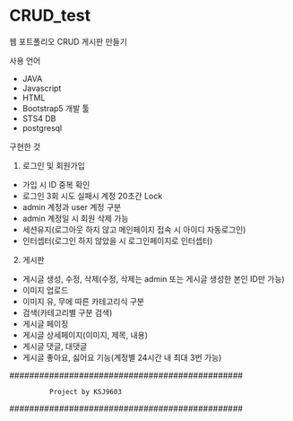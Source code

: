 # CRUD_test

웹 포트폴리오 CRUD 게시판 만들기

사용 언어 
- JAVA
- Javascript
- HTML
- Bootstrap5
개발 툴 
- STS4
DB 
- postgresql

구현한 것 
1. 로그인 및 회원가입
  - 가입 시 ID 중복 확인
  - 로그인 3회 시도 실패시 계정 20초간 Lock
  - admin 계정과 user 계정 구분
  - admin 계정일 시 회원 삭제 가능
  - 세션유지(로그아웃 하지 않고 메인페이지 접속 시 아이디 자동로그인)
  - 인터셉터(로그인 하지 않았을 시 로그인페이지로 인터셉터)
  
2. 게시판
  - 게시글 생성, 수정, 삭제(수정, 삭제는 admin 또는 게시글 생성한 본인 ID만 가능)
  - 이미지 업로드
  - 이미지 유, 무에 따른 카테고리식 구분
  - 검색(카테고리별 구분 검색)
  - 게시글 페이징
  - 게시글 상세페이지(이미지, 제목, 내용)
  - 게시글 댓글, 대댓글
  - 게시글 좋아요, 싫어요 기능(계정별 24시간 내 최대 3번 가능)
  
  
  
###############################################


              Project by KSJ9603


###############################################
